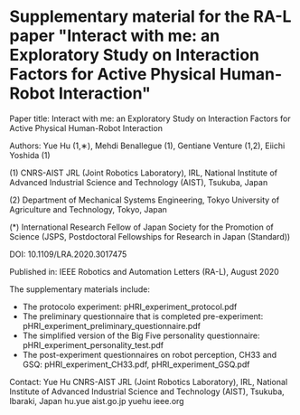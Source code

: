 
# Supplementary material for the RA-L paper "Interact with me: an Exploratory Study on Interaction Factors for Active Physical Human-Robot Interaction"

Paper title: Interact with me: an Exploratory Study on Interaction Factors for Active Physical Human-Robot Interaction

Authors: Yue Hu (1,∗), Mehdi Benallegue (1), Gentiane Venture (1,2), Eiichi Yoshida (1)

(1) CNRS-AIST JRL (Joint Robotics Laboratory), IRL, National Institute of Advanced Industrial Science and Technology (AIST), Tsukuba, Japan

(2) Department of Mechanical Systems Engineering, Tokyo University of Agriculture and Technology, Tokyo, Japan

(*) International Research Fellow of Japan Society for the Promotion of Science (JSPS, Postdoctoral Fellowships for Research in Japan (Standard))

DOI: 10.1109/LRA.2020.3017475

Published in: IEEE Robotics and Automation Letters (RA-L), August 2020


The supplementary materials include:
- The protocolo experiment: pHRI_experiment_protocol.pdf
- The preliminary questionnaire that is completed pre-experiment: pHRI_experiment_preliminary_questionnaire.pdf
- The simplified version of the Big Five personality questionnaire: pHRI_experiment_personality_test.pdf
- The post-experiment questionnaires on robot perception, CH33 and GSQ: pHRI_experiment_CH33.pdf, pHRI_experiment_GSQ.pdf

Contact:
Yue Hu
CNRS-AIST JRL (Joint Robotics Laboratory), IRL, 
National Institute of Advanced Industrial Science and Technology (AIST), 
Tsukuba, Ibaraki, Japan
hu.yue <at> aist.go.jp
yuehu <at> ieee.org
